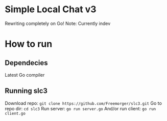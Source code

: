 # Simple Local Chat v3 
Rewriting completely on Go! 
Note: Currently indev

# How to run
## Dependecies
Latest Go compiler
## Running slc3
Download repo:
`git clone https://github.com/Freemorger/slc3.git`
Go to repo dir:
`cd slc3`
Run server:
`go run server.go`
And/or run client:
`go run client.go`

